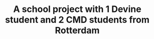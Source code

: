 <h1 align="center">
  A school project with 1 Devine student and 2 CMD students from Rotterdam
</h1>